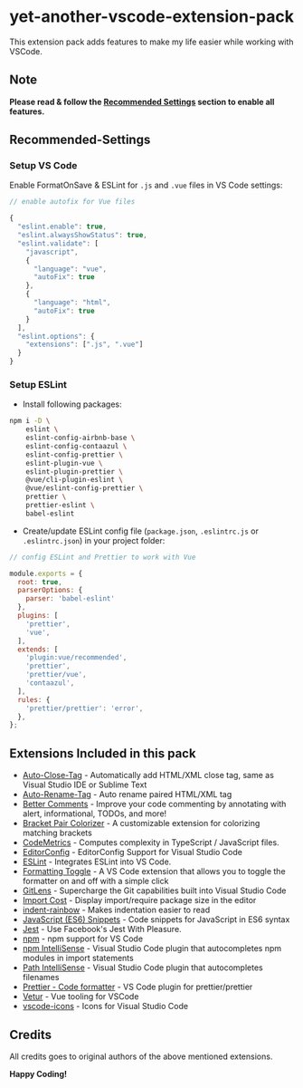 # yet-another-vscode-extension-pack

This extension pack adds features to make my life easier while working with VSCode.

## Note

**Please read & follow the [Recommended Settings](#Recommended-Settings) section to enable all features.**

## Recommended-Settings

### Setup VS Code

Enable FormatOnSave & ESLint for `.js` and `.vue` files in VS Code settings:

```js
// enable autofix for Vue files

{
  "eslint.enable": true,
  "eslint.alwaysShowStatus": true,
  "eslint.validate": [
    "javascript",
    {
      "language": "vue",
      "autoFix": true
    },
    {
      "language": "html",
      "autoFix": true
    }
  ],
  "eslint.options": {
    "extensions": [".js", ".vue"]
  }
}

```

### Setup ESLint

- Install following packages:

```bash
npm i -D \
    eslint \
    eslint-config-airbnb-base \
    eslint-config-contaazul \
    eslint-config-prettier \
    eslint-plugin-vue \
    eslint-plugin-prettier \
    @vue/cli-plugin-eslint \
    @vue/eslint-config-prettier \
    prettier \
    prettier-eslint \
    babel-eslint
```

- Create/update ESLint config file (`package.json`, `.eslintrc.js` or `.eslintrc.json`) in your project folder:

```js
// config ESLint and Prettier to work with Vue

module.exports = {
  root: true,
  parserOptions: {
    parser: 'babel-eslint'
  },
  plugins: [
    'prettier',
    'vue',
  ],
  extends: [
    'plugin:vue/recommended',
    'prettier',
    'prettier/vue',
    'contaazul',
  ],
  rules: {
    'prettier/prettier': 'error',
  },
};
```

## Extensions Included in this pack

- [Auto-Close-Tag](https://marketplace.visualstudio.com/items?itemName=formulahendry.auto-close-tag) -
  Automatically add HTML/XML close tag, same as Visual Studio IDE or Sublime Text
- [Auto-Rename-Tag](https://marketplace.visualstudio.com/items?itemName=formulahendry.auto-rename-tag) -
  Auto rename paired HTML/XML tag
- [Better Comments](https://marketplace.visualstudio.com/items?itemName=aaron-bond.better-comments) -
  Improve your code commenting by annotating with alert, informational, TODOs, and more!
- [Bracket Pair Colorizer](https://marketplace.visualstudio.com/items?itemName=coenraads.bracket-pair-colorizer) -
  A customizable extension for colorizing matching brackets
- [CodeMetrics](https://marketplace.visualstudio.com/items?itemName=kisstkondoros.vscode-codemetrics) -
  Computes complexity in TypeScript / JavaScript files.
- [EditorConfig](https://marketplace.visualstudio.com/items?itemName=editorconfig.editorconfig) -
  EditorConfig Support for Visual Studio Code
- [ESLint](https://marketplace.visualstudio.com/items?itemName=dbaeumer.vscode-eslint) -
  Integrates ESLint into VS Code.
- [Formatting Toggle](https://marketplace.visualstudio.com/items?itemName=tombonnike.vscode-status-bar-format-toggle) -
  A VS Code extension that allows you to toggle the formatter on and off with a simple click
- [GitLens](https://marketplace.visualstudio.com/items?itemName=robertoachar.vscode-essentials-snippets) -
  Supercharge the Git capabilities built into Visual Studio Code
- [Import Cost](https://marketplace.visualstudio.com/items?itemName=wix.vscode-import-cost) -
  Display import/require package size in the editor
- [indent-rainbow](https://marketplace.visualstudio.com/items?itemName=oderwat.indent-rainbow) -
  Makes indentation easier to read
- [JavaScript (ES6) Snippets](https://marketplace.visualstudio.com/items?itemName=xabikos.JavaScriptSnippets) -
  Code snippets for JavaScript in ES6 syntax
- [Jest](https://marketplace.visualstudio.com/items?itemName=orta.vscode-jest) -
  Use Facebook's Jest With Pleasure.
- [npm](https://marketplace.visualstudio.com/items?itemName=eg2.vscode-npm-script) -
  npm support for VS Code
- [npm IntelliSense](https://marketplace.visualstudio.com/items?itemName=christian-kohler.npm-intellisense) -
  Visual Studio Code plugin that autocompletes npm modules in import statements
- [Path IntelliSense](https://marketplace.visualstudio.com/items?itemName=christian-kohler.path-intellisense) -
  Visual Studio Code plugin that autocompletes filenames
- [Prettier - Code formatter](https://marketplace.visualstudio.com/items?itemName=esbenp.prettier-vscode) -
  VS Code plugin for prettier/prettier
- [Vetur](https://marketplace.visualstudio.com/items?itemName=octref.vetur) -
  Vue tooling for VSCode
- [vscode-icons](https://marketplace.visualstudio.com/items?itemName=vscode-icons-team.vscode-icons) -
  Icons for Visual Studio Code

## Credits

All credits goes to original authors of the above mentioned extensions.

**Happy Coding!**
